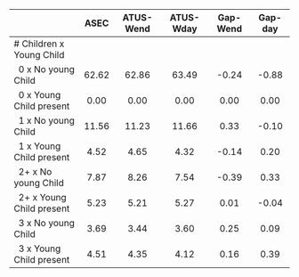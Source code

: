 
|                      |         ASEC |    ATUS-Wend |    ATUS-Wday |     Gap-Wend |      Gap-day |
| -------------------- | :----------: | :----------: | :----------: | :----------: | :----------: |
| # Children x Young Child |              |              |              |              |              |
| &nbsp;&nbsp;0 x No young Child |        62.62 |        62.86 |        63.49 |        -0.24 |        -0.88 |
| &nbsp;&nbsp;0 x Young Child present |         0.00 |         0.00 |         0.00 |         0.00 |         0.00 |
| &nbsp;&nbsp;1 x No young Child |        11.56 |        11.23 |        11.66 |         0.33 |        -0.10 |
| &nbsp;&nbsp;1 x Young Child present |         4.52 |         4.65 |         4.32 |        -0.14 |         0.20 |
| &nbsp;&nbsp;2+ x No young Child |         7.87 |         8.26 |         7.54 |        -0.39 |         0.33 |
| &nbsp;&nbsp;2+ x Young Child present |         5.23 |         5.21 |         5.27 |         0.01 |        -0.04 |
| &nbsp;&nbsp;3 x No young Child |         3.69 |         3.44 |         3.60 |         0.25 |         0.09 |
| &nbsp;&nbsp;3 x Young Child present |         4.51 |         4.35 |         4.12 |         0.16 |         0.39 |

